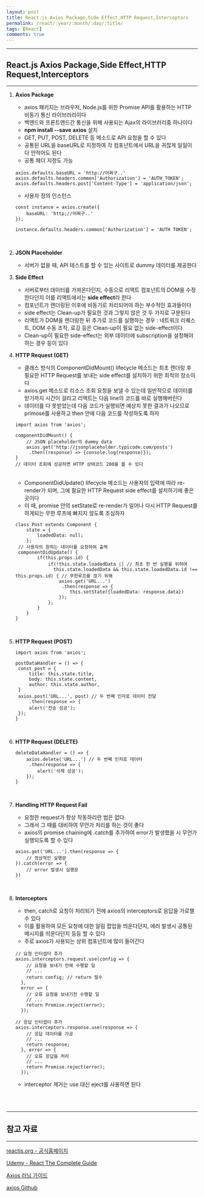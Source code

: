 ```yaml
---
layout: post
title: React.js Axios Package,Side Effect,HTTP Request,Interceptors
permalink: /react/:year/:month/:day/:title/
tags: [React]
comments: true
---
```


---

## React.js Axios Package,Side Effect,HTTP Request,Interceptors

---

1. **Axios Package**

   * axios 패키지는 브라우저, Node.js를 위한 Promise API를 활용하는 HTTP 비동기 통신 라이브러리이다
   * 백엔드와 프론트엔드간 통신을 위해 사용되는 Ajax의 라이브러리중 하나이다
   * **npm install --save axios** 설치
   * GET, PUT, POST, DELETE 등 메소드로 API 요청을 할 수 있다
   * 공통된 URL을 baseURL로 지정하여 각 컴포넌트에서 URL을 귀찮게 일일이 다 안적어도 된다
   * 공통 헤더 지정도 가능

   ```react
   axios.defaults.baseURL = 'http://어쩌구..'
   axios.defaults.headers.common['Authorization'] = 'AUTH_TOKEN';
   axios.defaults.headers.post['Content-Type'] = 'application/json';
   ```
   
   * 사용자 정의 인스턴스
   
   ```react
   const instance = axios.create({
       baseURL: 'http;//어쩌구..'
   });
   
   instance.defaults.headers.common['Authorization'] = 'AUTH TOKEN';
   ```

   <br>
   
2. **JSON Placeholder**

   * 서버가 없을 때, API 테스트를 할 수 있는 사이트로 dummy 데이터를 제공한다

3. **Side Effect**

   * 서버로부터 데이터를 가져온다던지, 수동으로 리액트 컴포넌트의 DOM을 수정한다던지 이를 리액트에서는 **side effect**라 한다
   * 컴포넌트가 렌더링된 이후에 비동기로 처리되어야 하는 부수적인 효과들이다
   * side effect는 Clean-up가 필요한 것과 그렇지 않은 것 두 가지로 구분된다
   * 리액트가 DOM을 렌더링한 뒤 추가로 코드를 실행하는 경우 : 
     네트워크 리퀘스트, DOM 수동 조작, 로깅 등은 Clean-up이 필요 없는 side-effect이다
   * Clean-up이 필요한 side-effect는 외부 데이터에 subscription을 설정해야하는 경우 등이 있다

4. **HTTP Request (GET)**

   * 클래스 방식의 ComponentDidMount() lifecycle 메소드는 최초 렌더링 후 필요한 HTTP Request를 보내는 side effect를 설치하기 위한 최적의 장소이다
   * axios.get 메소드로 리소스 조회 요청을 보낼 수 있는데 일반적으로 데이터를 받기까지 시간이 걸리고 리액트는 다음 line의 코드를 바로 실행해버린다
   * 데이터를 다 못받았는데 다음 코드가 실행되면 예상치 못한 결과가 나오므로 primose를 사용하고 then 안에 다음 코드를 작성하도록 하자

   ```react
   import axios from 'axios';
   
   componentDidMount() {
       // JSON placeholder의 dummy data
       axios.get('http://jsonplaceholder.typicode.com/posts')
       	.then((response) => {console.log(response)});
   }
   // 데이터 조회에 성공하면 HTTP 상태코드 200을 볼 수 있다
   ```

   <br>

   * ComponentDidUpdate() lifecycle 메소드는 사용자의 입력에 따라 re-render가 되며, 그에 필요한 HTTP Request side effect를 설치하기에 좋은 곳이다
   * 이 때, promise 안의 setState로 re-render가 일어나 다시 HTTP Request를 하게되는 무한 루프에 빠지지 않도록 조심하자

   ```react
   class Post extends Component {
       state = {
           loadedData: null;
       };
   	// 사용자의 원하는 데이터를 요청하여 출력
   	componentDidUpdate() {
           if(this.props.id) {
               if(!this.state.loadedData || // 최초 한 번 실행을 위하여
                 this.state.loadedData && this.state.loadedData.id !== this.props.id) { // 무한루프를 끊기 위해
                   axios.get('URL...')
                   	.then(response => {
                       this.setState({loadedData: response.data})
                   });
               };
           }
       }
   }
   ```

   <br>

5. **HTTP Request (POST)**

   ```react
   import axios from 'axios';
   
   postDataHandler = () => {
   	const post = {
       	title: this.state.title,
       	body: this.state.content,
       	author: this.state.author,
   	}
   	axios.post('URL...', post) // 두 번째 인자로 데이터 전달
   		.then(response => {
       	alert('전송 성공');
   	});   
   }
   ```

   <br>

6. **HTTP Request (DELETE)**

   ```react
   deleteDataHandler = () => {
       axios.delete('URL...') // 두 번째 인자로 데이터
       	.then(response => {
           alert('삭제 성공');
       });
   }
   ```

   <br>

7. **Handling HTTP Request Fail**

   * 요청한 request가 항상 작동하리란 법은 없다
   * 그래서 그 때를 대비하여 무언가 처리를 하는 것이 좋다
   * axios의 promise chaining에 .catch를 추가하여 error가 발생했을 시 무언가 실행되도록 할 수 있다 

   ```react
   axios.get('URL...').then(response => {
       // 정상적인 실행문
   }).catch(error => {
       // error 발생시 실행문
   })
   ```

   <br>

8. **Interceptors**

   * then, catch로 요청이 처리되기 전에 axios의 interceptors로 응답을 가로챌 수 있다
   * 이를 활용하여 모든 요청에 대한 알림 팝업을 띄운다던지, 에러 발생시 공통된 메시지를 띄운다던지 등등 할 수 있다
   * 주로 axios가 사용되는 상위 컴포넌트에 많이 들어간다

   ```react
   // 요청 인터셉터 추가
   axios.interceptors.request.use(config => {
       // 요청을 보내기 전에 수행할 일
       // ...
       return config; // return 필수
     },
     error => {
       // 오류 요청을 보내기전 수행할 일
       // ...
       return Promise.reject(error);
     });
   
   // 응답 인터셉터 추가
   axios.interceptors.response.use(response => {
       // 응답 데이터를 가공
       // ...
       return response;
     }, error => {
       // 오류 응답을 처리
       // ...
       return Promise.reject(error);
     });
   ```

   * interceptor 제거는 use 대신 eject를 사용하면 된다

<br>

<br>

---

## 참고 자료

---

[reactjs.org - 공식홈페이지](https://ko.reactjs.org/tutorial/tutorial.html)

[Udemy - React The Complete Guide](https://www.udemy.com/course/react-the-complete-guide-incl-redux/)

[Axios 러닝 가이드](https://xn--xy1bk56a.run/axios/guide/)

[axios Github](https://github.com/axios/axios)